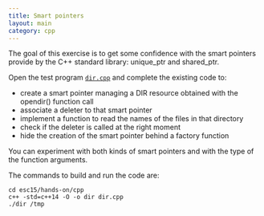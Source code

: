 ```yaml
---
title: Smart pointers
layout: main
category: cpp
---
```


The goal of this exercise is to get some confidence with the smart
pointers provide by the C++ standard library: unique_ptr and
shared_ptr.

Open the test program
[`dir.cpp`](https://github.com/infn-esc/esc15/hands-on/cpp/dir.cpp)
and complete the existing code to:

* create a smart pointer managing a DIR resource obtained with the
  opendir() function call
* associate a deleter to that smart pointer
* implement a function to read the names of the files in that
  directory
* check if the deleter is called at the right moment
* hide the creation of the smart pointer behind a factory function

You can experiment with both kinds of smart pointers and with the type
of the function arguments.

The commands to build and run the code are:

    cd esc15/hands-on/cpp
    c++ -std=c++14 -O -o dir dir.cpp
    ./dir /tmp
